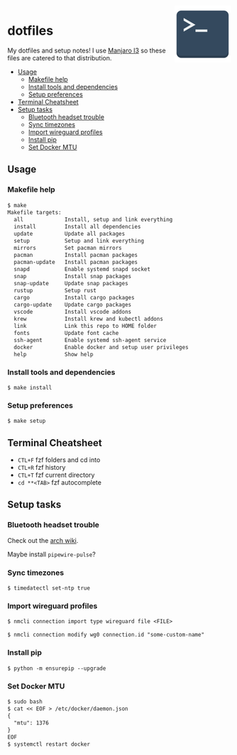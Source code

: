 <img align="right" width="128" height="128" src="logo.png">
<h1>dotfiles</h1>

My dotfiles and setup notes! I use [Manjaro I3](https://manjaro.org/downloads/community/i3/) so these files are catered to that distribution.

- [Usage](#usage)
  - [Makefile help](#makefile-help)
  - [Install tools and dependencies](#install-tools-and-dependencies)
  - [Setup preferences](#setup-preferences)
- [Terminal Cheatsheet](#terminal-cheatsheet)
- [Setup tasks](#setup-tasks)
  - [Bluetooth headset trouble](#bluetooth-headset-trouble)
  - [Sync timezones](#sync-timezones)
  - [Import wireguard profiles](#import-wireguard-profiles)
  - [Install pip](#install-pip)
  - [Set Docker MTU](#set-docker-mtu)

## Usage

### Makefile help

```
$ make
Makefile targets:
  all             Install, setup and link everything
  install         Install all dependencies
  update          Update all packages
  setup           Setup and link everything
  mirrors         Set pacman mirrors
  pacman          Install pacman packages
  pacman-update   Install pacman packages
  snapd           Enable systemd snapd socket
  snap            Install snap packages
  snap-update     Update snap packages
  rustup          Setup rust
  cargo           Install cargo packages
  cargo-update    Update cargo packages
  vscode          Install vscode addons
  krew            Install krew and kubectl addons
  link            Link this repo to HOME folder
  fonts           Update font cache
  ssh-agent       Enable systemd ssh-agent service
  docker          Enable docker and setup user privileges
  help            Show help
```

### Install tools and dependencies

```console
$ make install
```

### Setup preferences

```console
$ make setup
```

## Terminal Cheatsheet

* `CTL+F` fzf folders and cd into
* `CTL+R` fzf history
* `CTL+T` fzf current directory
* `cd **<TAB>` fzf autocomplete

## Setup tasks

### Bluetooth headset trouble

Check out the [arch wiki](https://wiki.archlinux.org/title/Bluetooth_headset).

Maybe install `pipewire-pulse`?

### Sync timezones

```console
$ timedatectl set-ntp true
```

### Import wireguard profiles

```console
$ nmcli connection import type wireguard file <FILE>
```

```console
$ nmcli connection modify wg0 connection.id "some-custom-name"
```

### Install pip

```console
$ python -m ensurepip --upgrade
```

### Set Docker MTU

```console
$ sudo bash
$ cat << EOF > /etc/docker/daemon.json 
{
  "mtu": 1376
}
EOF
$ systemctl restart docker
```